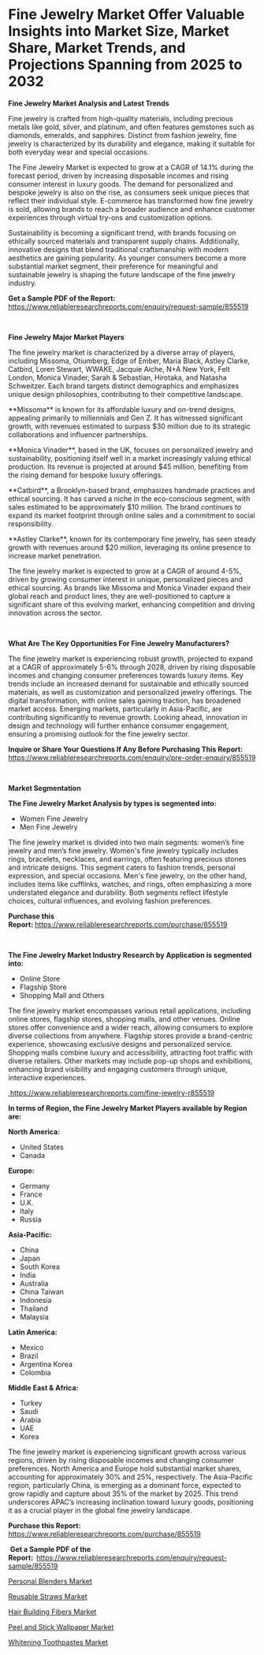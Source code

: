 <p><h1>Fine Jewelry Market Offer Valuable Insights into Market Size, Market Share, Market Trends, and Projections Spanning from 2025 to 2032</h1></p><p><strong>Fine Jewelry Market Analysis and Latest Trends</strong></p>
<p><p>Fine jewelry is crafted from high-quality materials, including precious metals like gold, silver, and platinum, and often features gemstones such as diamonds, emeralds, and sapphires. Distinct from fashion jewelry, fine jewelry is characterized by its durability and elegance, making it suitable for both everyday wear and special occasions.</p><p>The Fine Jewelry Market is expected to grow at a CAGR of 14.1% during the forecast period, driven by increasing disposable incomes and rising consumer interest in luxury goods. The demand for personalized and bespoke jewelry is also on the rise, as consumers seek unique pieces that reflect their individual style. E-commerce has transformed how fine jewelry is sold, allowing brands to reach a broader audience and enhance customer experiences through virtual try-ons and customization options.</p><p>Sustainability is becoming a significant trend, with brands focusing on ethically sourced materials and transparent supply chains. Additionally, innovative designs that blend traditional craftsmanship with modern aesthetics are gaining popularity. As younger consumers become a more substantial market segment, their preference for meaningful and sustainable jewelry is shaping the future landscape of the fine jewelry industry.</p></p>
<p><strong>Get a Sample PDF of the Report:&nbsp;</strong> <a href="https://www.reliableresearchreports.com/enquiry/request-sample/855519?utm_campaign=41&utm_medium=2&utm_source=Github&utm_content=ia&utm_term=08022025&utm_id=fine-jewelry">https://www.reliableresearchreports.com/enquiry/request-sample/855519</a></p>
<p>&nbsp;</p>
<p><strong>Fine Jewelry Major Market Players</strong></p>
<p><p>The fine jewelry market is characterized by a diverse array of players, including Missoma, Otiumberg, Edge of Ember, Maria Black, Astley Clarke, Catbird, Loren Stewart, WWAKE, Jacquie Aiche, N+A New York, Felt London, Monica Vinader, Sarah & Sebastian, Hirotaka, and Natasha Schweitzer. Each brand targets distinct demographics and emphasizes unique design philosophies, contributing to their competitive landscape.</p><p>**Missoma** is known for its affordable luxury and on-trend designs, appealing primarily to millennials and Gen Z. It has witnessed significant growth, with revenues estimated to surpass $30 million due to its strategic collaborations and influencer partnerships.</p><p>**Monica Vinader**, based in the UK, focuses on personalized jewelry and sustainability, positioning itself well in a market increasingly valuing ethical production. Its revenue is projected at around $45 million, benefiting from the rising demand for bespoke luxury offerings.</p><p>**Catbird**, a Brooklyn-based brand, emphasizes handmade practices and ethical sourcing. It has carved a niche in the eco-conscious segment, with sales estimated to be approximately $10 million. The brand continues to expand its market footprint through online sales and a commitment to social responsibility.</p><p>**Astley Clarke**, known for its contemporary fine jewelry, has seen steady growth with revenues around $20 million, leveraging its online presence to increase market penetration.</p><p>The fine jewelry market is expected to grow at a CAGR of around 4-5%, driven by growing consumer interest in unique, personalized pieces and ethical sourcing. As brands like Missoma and Monica Vinader expand their global reach and product lines, they are well-positioned to capture a significant share of this evolving market, enhancing competition and driving innovation across the sector.</p></p>
<p>&nbsp;</p>
<p><strong>What Are The Key Opportunities For Fine Jewelry Manufacturers?</strong></p>
<p><p>The fine jewelry market is experiencing robust growth, projected to expand at a CAGR of approximately 5-6% through 2028, driven by rising disposable incomes and changing consumer preferences towards luxury items. Key trends include an increased demand for sustainable and ethically sourced materials, as well as customization and personalized jewelry offerings. The digital transformation, with online sales gaining traction, has broadened market access. Emerging markets, particularly in Asia-Pacific, are contributing significantly to revenue growth. Looking ahead, innovation in design and technology will further enhance consumer engagement, ensuring a promising outlook for the fine jewelry sector.</p></p>
<p><strong>Inquire or Share Your Questions If Any Before Purchasing This Report:</strong> <a href="https://www.reliableresearchreports.com/enquiry/pre-order-enquiry/855519?utm_campaign=41&utm_medium=2&utm_source=Github&utm_content=ia&utm_term=08022025&utm_id=fine-jewelry">https://www.reliableresearchreports.com/enquiry/pre-order-enquiry/855519</a></p>
<p>&nbsp;</p>
<p><strong>Market Segmentation</strong></p>
<p><strong>The Fine Jewelry Market Analysis by types is segmented into:</strong></p>
<p><ul><li>Women Fine Jewelry</li><li>Men Fine Jewelry</li></ul></p>
<p><p>The fine jewelry market is divided into two main segments: women’s fine jewelry and men’s fine jewelry. Women's fine jewelry typically includes rings, bracelets, necklaces, and earrings, often featuring precious stones and intricate designs. This segment caters to fashion trends, personal expression, and special occasions. Men's fine jewelry, on the other hand, includes items like cufflinks, watches, and rings, often emphasizing a more understated elegance and durability. Both segments reflect lifestyle choices, cultural influences, and evolving fashion preferences.</p></p>
<p><strong>Purchase this Report:&nbsp;</strong><a href="https://www.reliableresearchreports.com/purchase/855519?utm_campaign=41&utm_medium=2&utm_source=Github&utm_content=ia&utm_term=08022025&utm_id=fine-jewelry">https://www.reliableresearchreports.com/purchase/855519</a></p>
<p>&nbsp;</p>
<p><strong>The Fine Jewelry Market Industry Research by Application is segmented into:</strong></p>
<p><ul><li>Online Store</li><li>Flagship Store</li><li>Shopping Mall and Others</li></ul></p>
<p><p>The fine jewelry market encompasses various retail applications, including online stores, flagship stores, shopping malls, and other venues. Online stores offer convenience and a wider reach, allowing consumers to explore diverse collections from anywhere. Flagship stores provide a brand-centric experience, showcasing exclusive designs and personalized service. Shopping malls combine luxury and accessibility, attracting foot traffic with diverse retailers. Other markets may include pop-up shops and exhibitions, enhancing brand visibility and engaging customers through unique, interactive experiences.</p></p>
<p><a href="https://www.reliableresearchreports.com/fine-jewelry-r855519?utm_campaign=41&utm_medium=2&utm_source=Github&utm_content=ia&utm_term=08022025&utm_id=fine-jewelry">&nbsp;https://www.reliableresearchreports.com/fine-jewelry-r855519</a></p>
<p><strong>In terms of Region, the Fine Jewelry Market Players available by Region are:</strong></p>
<p>
    <p> <strong> North America: </strong>
        <ul>
            <li>United States</li>
            <li>Canada</li>
        </ul>
        </p> 
    <p> <strong> Europe: </strong>
        <ul>
            <li>Germany</li>
            <li>France</li>
            <li>U.K.</li>
            <li>Italy</li>
            <li>Russia</li>
        </ul>
        </p> 
    <p> <strong> Asia-Pacific: </strong>
        <ul>
            <li>China</li>
            <li>Japan</li>
            <li>South Korea</li>
            <li>India</li>
            <li>Australia</li>
            <li>China Taiwan</li>
            <li>Indonesia</li>
            <li>Thailand</li>
            <li>Malaysia</li>
        </ul>
        </p> 
    <p> <strong> Latin America: </strong>
        <ul>
            <li>Mexico</li>
            <li>Brazil</li>
            <li>Argentina Korea</li>
            <li>Colombia</li>
        </ul>
        </p> 
    <p> <strong> Middle East & Africa: </strong>
        <ul>
            <li>Turkey</li>
            <li>Saudi</li>
            <li>Arabia</li>
            <li>UAE</li>
            <li>Korea</li>
        </ul>
    </p>
    </p>
<p><p>The fine jewelry market is experiencing significant growth across various regions, driven by rising disposable incomes and changing consumer preferences. North America and Europe hold substantial market shares, accounting for approximately 30% and 25%, respectively. The Asia-Pacific region, particularly China, is emerging as a dominant force, expected to grow rapidly and capture about 35% of the market by 2025. This trend underscores APAC’s increasing inclination toward luxury goods, positioning it as a crucial player in the global fine jewelry landscape.</p></p>
<p><strong>Purchase this Report: </strong><a href="https://www.reliableresearchreports.com/purchase/855519?utm_campaign=41&utm_medium=2&utm_source=Github&utm_content=ia&utm_term=08022025&utm_id=fine-jewelry">https://www.reliableresearchreports.com/purchase/855519</a></p>
<p>&nbsp;<strong>Get a Sample PDF of the Report:&nbsp;&nbsp;</strong><a href="https://www.reliableresearchreports.com/enquiry/request-sample/855519?utm_campaign=41&utm_medium=2&utm_source=Github&utm_content=ia&utm_term=08022025&utm_id=fine-jewelry">https://www.reliableresearchreports.com/enquiry/request-sample/855519</a></p>
<p><strong></strong></p>
<p><p><a href="https://github.com/aiexisaliwan/Market-Research-Report-List-1/blob/main/personal-blenders-market.md?utm_campaign=41&utm_medium=2&utm_source=Github&utm_content=ia&utm_term=08022025&utm_id=fine-jewelry">Personal Blenders Market</a></p><p><a href="https://github.com/philaphindo/Market-Research-Report-List-1/blob/main/reusable-straws-market.md?utm_campaign=41&utm_medium=2&utm_source=Github&utm_content=ia&utm_term=08022025&utm_id=fine-jewelry">Reusable Straws Market</a></p><p><a href="https://github.com/techerghalim/Market-Research-Report-List-1/blob/main/hair-building-fibers-market.md?utm_campaign=41&utm_medium=2&utm_source=Github&utm_content=ia&utm_term=08022025&utm_id=fine-jewelry">Hair Building Fibers Market</a></p><p><a href="https://github.com/djembashote/Market-Research-Report-List-1/blob/main/peel-and-stick-wallpaper-market.md?utm_campaign=41&utm_medium=2&utm_source=Github&utm_content=ia&utm_term=08022025&utm_id=fine-jewelry">Peel and Stick Wallpaper Market</a></p><p><a href="https://github.com/vjorelaclliv/Market-Research-Report-List-1/blob/main/whitening-toothpastes-market.md?utm_campaign=41&utm_medium=2&utm_source=Github&utm_content=ia&utm_term=08022025&utm_id=fine-jewelry">Whitening Toothpastes Market</a></p></p>